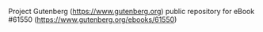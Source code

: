 Project Gutenberg (https://www.gutenberg.org) public repository for eBook #61550 (https://www.gutenberg.org/ebooks/61550)
